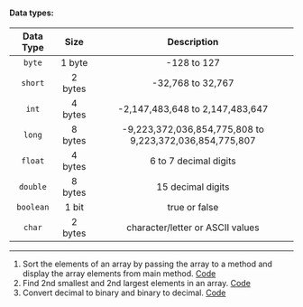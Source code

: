 #### Data types:

| Data Type |  Size   |                       Description                       |
| :-------: | :-----: | :-----------------------------------------------------: |
|  `byte`   | 1 byte  |                       -128 to 127                       |
|  `short`  | 2 bytes |                    -32,768 to 32,767                    |
|   `int`   | 4 bytes |             -2,147,483,648 to 2,147,483,647             |
|  `long`   | 8 bytes | -9,223,372,036,854,775,808 to 9,223,372,036,854,775,807 |
|  `float`  | 4 bytes |                  6 to 7 decimal digits                  |
| `double`  | 8 bytes |                    15 decimal digits                    |
| `boolean` |  1 bit  |                      true or false                      |
|  `char`   | 2 bytes |            character/letter or ASCII values             |

---

1. Sort the elements of an array by passing the array to a method and display the array elements from main method. [Code](../codes/Sorting.java)
2. Find 2nd smallest and 2nd largest elements in an array. [Code](../codes/SecondLargestSmallest.java)
3. Convert decimal to binary and binary to decimal. [Code](../codes/DecBin.java)
